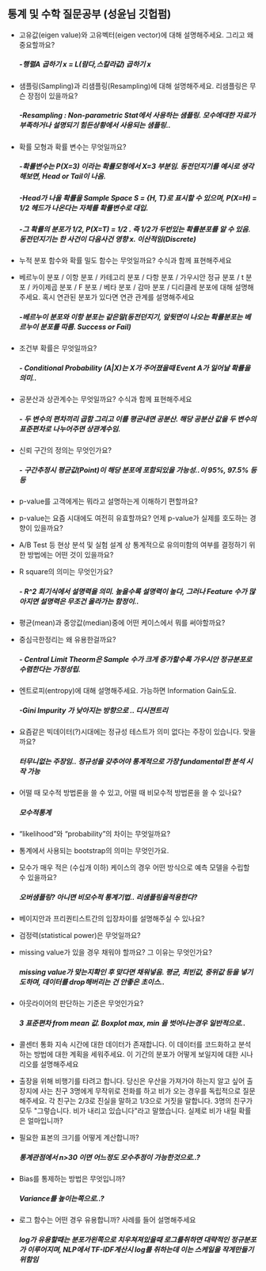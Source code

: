 ## 통계 및 수학 질문공부 (성윤님 깃헙펌)
- 고유값(eigen value)와 고유벡터(eigen vector)에 대해 설명해주세요. 그리고 왜 중요할까요?
    ##### -행렬A 곱하기 x = L(람다,스칼라값) 곱하기 x
    
- 샘플링(Sampling)과 리샘플링(Resampling)에 대해 설명해주세요. 리샘플링은 무슨 장점이 있을까요?
    ##### -Resampling : Non-parametric Stat에서 사용하는 샘플링. 모수에대한 자료가 부족하거나 설명되기 힘든상황에서 사용되는 샘플링..

- 확률 모형과 확률 변수는 무엇일까요?
    ##### -확률변수는 P(X=3) 이라는 확률모형에서 X=3 부분임. 동전던지기를 예시로 생각해보면, Head or Tail이 나옴. 
    ##### -Head가 나올 확률을 Sample Space S = {H, T}로 표시할 수 있으며, P(X=H) = 1/2 헤드가 나온다는 자체를 확률변수로 대입.
    ##### -그 확률의 분포가 1/2, P(X=T) = 1/2 . 즉 1/2가 두번있는 확률분포를 알 수 있음. 동전던지기는 한 사건이 다음사건 영향 x. 이산적임(Discrete)

- 누적 분포 함수와 확률 밀도 함수는 무엇일까요? 수식과 함께 표현해주세요

- 베르누이 분포 / 이항 분포 / 카테고리 분포 / 다항 분포 / 가우시안 정규 분포 / t 분포 / 카이제곱 분포 / F 분포 / 베타 분포 / 감마 분포 / 디리클레 분포에 대해 설명해주세요. 혹시 연관된 분포가 있다면 연관 관계를 설명해주세요
    ##### -베르누이 분포와 이항 분포는 같은말(동전던지기, 앞뒷면이 나오는 확률분포는 베르누이 분포를 따름. Success or Fail)

- 조건부 확률은 무엇일까요?
    ##### - Conditional Probability (A|X)는 X가 주어졌을때 Event A가 일어날 확률을 의미..
- 공분산과 상관계수는 무엇일까요? 수식과 함께 표현해주세요
    ##### - 두 변수의 편차끼리 곱함 그리고 이를 평균내면 공분산. 해당 공분산 값을 두 변수의 표준편차로 나누어주면 상관계수임.
- 신뢰 구간의 정의는 무엇인가요?
    ##### - 구간추정시 평균값(Point)이 해당 분포에 포함되있을 가능성..이 95%, 97.5% 등등
- p-value를 고객에게는 뭐라고 설명하는게 이해하기 편할까요?
- p-value는 요즘 시대에도 여전히 유효할까요? 언제 p-value가 실제를 호도하는 경향이 있을까요?
- A/B Test 등 현상 분석 및 실험 설계 상 통계적으로 유의미함의 여부를 결정하기 위한 방법에는 어떤 것이 있을까요?

- R square의 의미는 무엇인가요? 
    ##### - R^2 회기식에서 설명력을 의미. 높을수록 설명력이 높다, 그러나 Feature 수가 많아지면 설명력은 무조건 올라가는 함정이..

- 평균(mean)과 중앙값(median)중에 어떤 케이스에서 뭐를 써야할까요?

- 중심극한정리는 왜 유용한걸까요?
    ##### - Central Limit Theorm은 Sample 수가 크게 증가할수록 가우시안 정규분포로 수렴한다는 가정성립.
- 엔트로피(entropy)에 대해 설명해주세요. 가능하면 Information Gain도요.
    ##### -Gini Impurity 가 낮아지는 방향으로 .. 디시젼트리
- 요즘같은 빅데이터(?)시대에는 정규성 테스트가 의미 없다는 주장이 있습니다. 맞을까요?
    ##### 터무니없는 주장임.. 정규성을 갖추어야 통계적으로 가장 fundamental한 분석 시작 가능
- 어떨 때 모수적 방법론을 쓸 수 있고, 어떨 때 비모수적 방법론을 쓸 수 있나요?
    ##### 모수적통계
- “likelihood”와 “probability”의 차이는 무엇일까요?

- 통계에서 사용되는 bootstrap의 의미는 무엇인가요.

- 모수가 매우 적은 (수십개 이하) 케이스의 경우 어떤 방식으로 예측 모델을 수립할 수 있을까요?
    ##### 오버샘플링? 아니면 비모수적 통계기법.. 리샘플링을적용한다?
- 베이지안과 프리퀀티스트간의 입장차이를 설명해주실 수 있나요?

- 검정력(statistical power)은 무엇일까요?

- missing value가 있을 경우 채워야 할까요? 그 이유는 무엇인가요?
    ##### missing value가 맞는지확인 후 맞다면 채워넣음. 평균, 최빈값, 중위값 등을 넣기도하며, 데이터를 drop해버리는 건 안좋은 초이스..
- 아웃라이어의 판단하는 기준은 무엇인가요?
    ##### 3 표준편차 from mean 값. Boxplot max, min 을 벗어나는경우 일반적으로..
- 콜센터 통화 지속 시간에 대한 데이터가 존재합니다. 이 데이터를 코드화하고 분석하는 방법에 대한 계획을 세워주세요. 이 기간의 분포가 어떻게 보일지에 대한 시나리오를 설명해주세요
- 출장을 위해 비행기를 타려고 합니다. 당신은 우산을 가져가야 하는지 알고 싶어 출장지에 사는 친구 3명에게 무작위로 전화를 하고 비가 오는 경우를 독립적으로 질문해주세요. 각 친구는 2/3로 진실을 말하고 1/3으로 거짓을 말합니다. 3명의 친구가 모두 "그렇습니다. 비가 내리고 있습니다"라고 말했습니다. 실제로 비가 내릴 확률은 얼마입니까?
- 필요한 표본의 크기를 어떻게 계산합니까?
    ##### 통계관점에서 n>30 이면 어느정도 모수추정이 가능한것으로..?
- Bias를 통제하는 방법은 무엇입니까?
    ##### Variance를 높이는쪽으로..?
- 로그 함수는 어떤 경우 유용합니까? 사례를 들어 설명해주세요
    ##### log가 유용할때는 분포가왼쪽으로 치우쳐져있을때 로그를취하면 대략적인 정규분포가 이루어지며, NLP에서 TF-IDF계산시 log를 취하는데 이는 스케일을 작게만들기위함임
